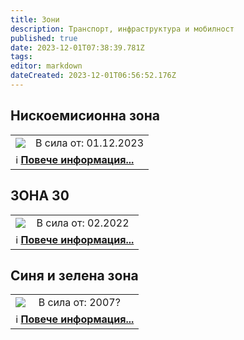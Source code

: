 ```yaml
---
title: Зони
description: Транспорт, инфраструктура и мобилност
published: true
date: 2023-12-01T07:38:39.781Z
tags: 
editor: markdown
dateCreated: 2023-12-01T06:56:52.176Z
---
```


## Нискоемисионна зона
<!--следващ пост--> 
<div class="table-responsive"><table style="width:100%"><tr>
<td><img src="https://www.bgonair.bg/media/files/resized/gallery/760x/069/e0c5e16f2a04da3ad742be3dc2d53069-c1_20231130_14220817.jpeg"></td>
<td>В сила от: 01.12.2023 <br></td></tr>
  <td colspan=2 >ℹ️ <a href="/bg/zones/low-emission"><b>Повече информация...</b></a></td></table></div>
  
  
## ЗОНА 30
<!--следващ пост--> 
<div class="table-responsive"><table style="width:100%"><tr>
<td><img src="https://nstatic.nova.bg/public/pics/nova/article/980x551_1644506179.JPG"></td>
<td>В сила от: 02.2022<br></td></tr>
  <td colspan=2 >ℹ️ <a href="/bg/zones/30"><b>Повече информация...</b></a></td></table></div>
  
## Синя и зелена зона
<!--следващ пост--> 
<div class="table-responsive"><table style="width:100%"><tr>
<td><img src="https://m3.netinfo.bg/media/images/42992/42992775/1024-768-sinia-zona.jpg"></td>
<td>В сила от: 2007?<br></td></tr>
  <td colspan=2 >ℹ️ <a href="/bg/zones/parking"><b>Повече информация...</b></a></td></table></div>
  
  
  
  
  